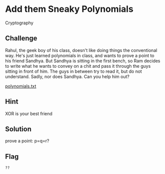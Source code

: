 # Add them Sneaky Polynomials
Cryptography

## Challenge 

Rahul, the geek boy of his class, doesn't like doing things the conventional way. He's just learned polynomials in class, and wants to prove a point to his friend Sandhya. But Sandhya is sitting in the first bench, so Ram decides to write what he wants to convey on a chit and pass it through the guys sitting in front of him. The guys in between try to read it, but do not understand. Sadly, nor does Sandhya. Can you help him out?

[polynomials.txt](polynomials.txt)

## Hint

XOR is your best friend

## Solution

prove a point: p=q=r?



## Flag

	??